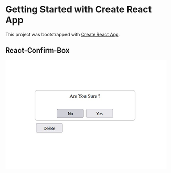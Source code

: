 # Getting Started with Create React App

This project was bootstrapped with [Create React App](https://github.com/facebook/create-react-app).

## React-Confirm-Box
![alt text](https://github.com/mtzare22/react-confirm-box/blob/main/main.jpg?raw=true)

